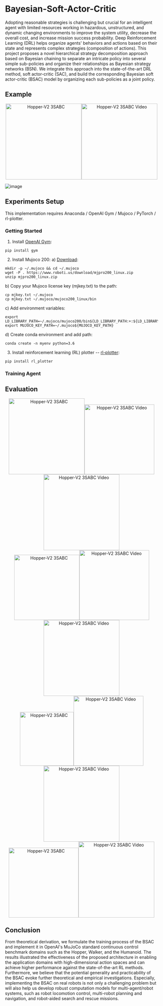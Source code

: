 # Bayesian-Soft-Actor-Critic

  Adopting reasonable strategies is challenging but crucial for an intelligent agent with limited resources working in hazardous, unstructured, and dynamic changing environments to improve the system utility, decrease the overall cost, and increase mission success probability. Deep Reinforcement Learning (DRL) helps organize agents' behaviors and actions based on their state and represents complex strategies (composition of actions). This project proposes a novel hierarchical strategy decomposition approach based on Bayesian chaining to separate an intricate policy into several simple sub-policies and organize their relationships as Bayesian strategy networks (BSN). We integrate this approach into the state-of-the-art DRL method, soft actor-critic (SAC), and build the corresponding Bayesian soft actor-critic (BSAC) model by organizing each sub-policies as a joint policy.

## Example

<div align = center>
<img src="https://github.com/RickYang2016/Bayesian-Soft-Actor-Critic/blob/main/figures/walker2d.png" height="250" alt="Hopper-V2 3SABC"><img src="https://github.com/RickYang2016/Bayesian-Soft-Actor-Critic/blob/main/figures/biped_robot.gif" height="250" alt="Hopper-V2 3SABC Video"/>
</div>

![image](https://github.com/RickYang2016/Bayesian-Soft-Actor-Critic/blob/main/figures/policy_network.png)

## Experiments Setup

This implementation requires Anaconda / OpenAI Gym / Mujoco / PyTorch / rl-plotter.

### Getting Started

  1. Install [OpenAI Gym](https://gym.openai.com/docs/):
  ```
  pip install gym
  ```

  2. Install Mujoco 200:
  a) [Download](https://www.roboti.us/index.html):  
  ```
  mkdir -p ~/.mujoco && cd ~/.mujoco
  wget -P . https://www.roboti.us/download/mjpro200_linux.zip
  unzip mjpro200_linux.zip
  ```
  b) Copy your Mujoco license key (mjkey.txt) to the path:
  ```
  cp mjkey.txt ~/.mujoco
  cp mjkey.txt ~/.mujoco/mujoco200_linux/bin
  ```
  c) Add environment variables:
  ```
  export LD_LIBRARY_PATH=~/.mujoco/mujoco200/bin${LD_LIBRARY_PATH:+:${LD_LIBRARY_PATH}} 
  export MUJOCO_KEY_PATH=~/.mujoco${MUJOCO_KEY_PATH}
  ```
  d) Create conda environment and add path:
  ```
  conda create -n myenv python=3.6
  ```

  3. Install reinforcement learning (RL) plotter -- [rl-plotter](https://github.com/gxywy/rl-plotter):
  ```
  pip install rl_plotter
  ```
  
  
  


### Training Agent


## Evaluation

<div align = center>
<img src="https://github.com/RickYang2016/Bayesian-Soft-Actor-Critic/blob/main/figures/hopper-v2_3bsac.png" height="250" alt="Hopper-V2 3SABC"><img src="https://github.com/RickYang2016/Bayesian-Soft-Actor-Critic/blob/main/figures/hopper-v2_3bsac.gif" height="230" alt="Hopper-V2 3SABC Video"><img src="https://github.com/RickYang2016/Bayesian-Soft-Actor-Critic/blob/main/figures/hopper-v2.png" height="250" alt="Hopper-V2 3SABC Video"/>
</div>
  
<div align = center>
<img src="https://github.com/RickYang2016/Bayesian-Soft-Actor-Critic/blob/main/figures/walker2d_v2_5bsac.png" height="215" alt="Hopper-V2 3SABC"><img src="https://github.com/RickYang2016/Bayesian-Soft-Actor-Critic/blob/main/figures/walker2d-v2_5bsac.gif" height="230" alt="Hopper-V2 3SABC Video"><img src="https://github.com/RickYang2016/Bayesian-Soft-Actor-Critic/blob/main/figures/walker2d-v2.png" height="250" alt="Hopper-V2 3SABC Video"/>
</div>

<div align = center>
<img src="https://github.com/RickYang2016/Bayesian-Soft-Actor-Critic/blob/main/figures/humanoid-v2_5bsac.png" height="177" alt="Hopper-V2 3SABC"><img src="https://github.com/RickYang2016/Bayesian-Soft-Actor-Critic/blob/main/figures/humanoid-v2_3bsac.gif" height="230" alt="Hopper-V2 3SABC Video"><img src="https://github.com/RickYang2016/Bayesian-Soft-Actor-Critic/blob/main/figures/humanoid-v2-compare.png" height="250" alt="Hopper-V2 3SABC Video"/>
</div>

<div align = center>
<img src="https://github.com/RickYang2016/Bayesian-Soft-Actor-Critic/blob/main/figures/humanoid-v2-3%269bsac.png" height="230" alt="Hopper-V2 3SABC"><img src="https://github.com/RickYang2016/Bayesian-Soft-Actor-Critic/blob/main/figures/bsac_compare.png" height="250" alt="Hopper-V2 3SABC Video"/>
</div>

## Conclusion

From theoretical derivation, we formulate the training process of the BSAC and implement it in OpenAI's MuJoCo standard continuous control benchmark domains such as the Hopper, Walker, and the Humanoid. The results illustrated the effectiveness of the proposed architecture in enabling the application domains with high-dimensional action spaces and can achieve higher performance against the state-of-the-art RL methods. Furthermore, we believe that the potential generality and practicability of the BSAC evoke further theoretical and empirical investigations. Especially, implementing the BSAC on real robots is not only a challenging problem but will also help us develop robust computation models for multi-agent/robot systems, such as robot locomotion control, multi-robot planning and navigation, and robot-aided search and rescue missions.
